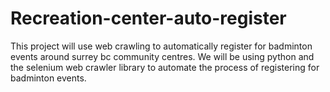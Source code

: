 # Recreation-center-auto-register
This project will use web crawling to automatically register for badminton events around surrey bc community centres.
We will be using python and the selenium web crawler library to automate the process of registering for badminton events.
